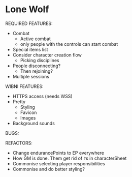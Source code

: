 # Lone Wolf

REQUIRED FEATURES:
- Combat
  - Active combat
  - only people with the controls can start combat
- Special items list
- Consider character creation flow
  - Picking disciplines
- People disconnecting?
  - Then rejoining?
- Multiple sessions

WIBNI FEATURES:
- HTTPS access (needs WSS)
- Pretty
  - Styling
  - Favicon
  - Images
- Background sounds

BUGS:

REFACTORS:
- Change endurancePoints to EP everywhere
- How GM is done. Them get rid of `?`s in characterSheet
- Commonise selecting player responsibilities
- Commonise and do better styling?